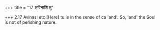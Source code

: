 +++
title = "17 अविनाशि तु"

+++
2.17 Avinasi etc \[Here\] tu is in the sense of ca 'and'. So, 'and' the
Soul is not of perishing nature.
